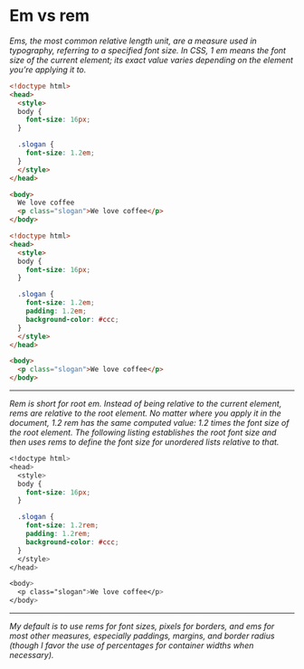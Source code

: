 # Em vs rem

<cite>
Ems, the most common relative length unit, are a measure used in typography, referring to a specified font size. In CSS, 1 em means the font size of the current element; its exact value varies depending on the element you’re applying it to.
</cite>

```html
<!doctype html>
<head>
  <style>
  body {
    font-size: 16px;
  }

  .slogan {
    font-size: 1.2em;
  }
  </style>
</head>

<body>
  We love coffee
  <p class="slogan">We love coffee</p>
</body>
```

```html
<!doctype html>
<head>
  <style>
  body {
    font-size: 16px;
  }

  .slogan {
    font-size: 1.2em;
    padding: 1.2em;
    background-color: #ccc;
  }
  </style>
</head>

<body>
  <p class="slogan">We love coffee</p>
</body>
```

---

<cite>
Rem is short for root em. Instead of being relative to the current element, rems are relative to the root element. No matter where you apply it in the document, 1.2 rem has the same computed value: 1.2 times the font size of the root element. The following listing establishes the root font size and then uses rems to define the font size for unordered lists relative to that.
</cite>

```css
<!doctype html>
<head>
  <style>
  body {
    font-size: 16px;
  }

  .slogan {
    font-size: 1.2rem;
    padding: 1.2rem;
    background-color: #ccc;
  }
  </style>
</head>

<body>
  <p class="slogan">We love coffee</p>
</body>

```

---

<cite>
My default is to use rems for font sizes, pixels for borders, and ems for most other measures, especially paddings, margins, and border radius (though I favor the use of percentages for container widths when necessary).
</cite>